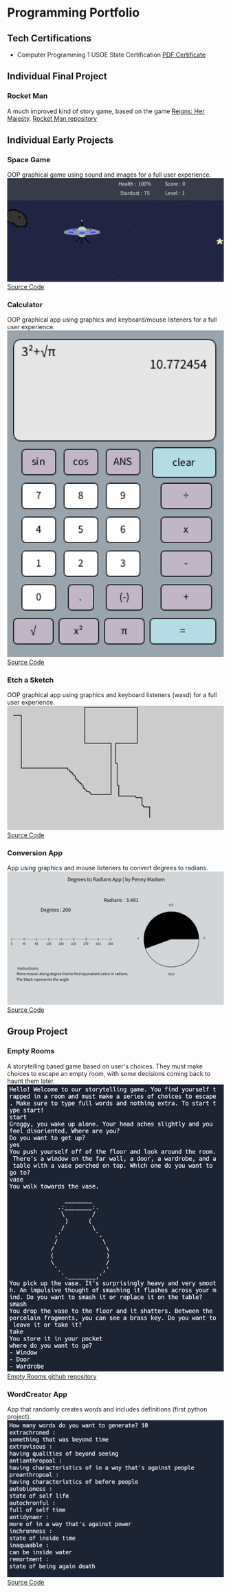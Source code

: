# Programming Portfolio

## Tech Certifications
* Computer Programming 1 USOE State Certification
  [PDF Certificate](https://github.com/Penelope-Madsen/programmingportfolio/blob/main/images/Penelope%20Madsen_Computer%20Programming%20I_12182023.pdf)

## Individual Final Project

### Rocket Man
A much improved kind of story game, based on the game [Reigns: Her Majesty](https://store.steampowered.com/app/717640/Reigns_Her_Majesty/). 
[Rocket Man repository](https://github.com/Penelope-Madsen/RocketMan)

## Individual Early Projects

### Space Game
OOP graphical game using sound and images for a full user experience.
![Gameplay](https://github.com/Penelope-Madsen/programmingportfolio/blob/main/images/SpaceGameImage.png?raw=true)
[Source Code](https://github.com/Penelope-Madsen/programmingportfolio/blob/main/src/SpaceGame.zip)

### Calculator
OOP graphical app using graphics and keyboard/mouse listeners for a full user experience.
![UserExperience](https://github.com/Penelope-Madsen/programmingportfolio/blob/main/images/CalcImage.png?raw=true)
[Source Code](https://github.com/Penelope-Madsen/programmingportfolio/blob/main/src/CalculatorAppKeyboard.zip)

### Etch a Sketch
OOP graphical app using graphics and keyboard listeners (wasd) for a full user experience.
![UserExperience](https://github.com/Penelope-Madsen/programmingportfolio/blob/main/images/line-000508.png?raw=true)
[Source Code](https://github.com/Penelope-Madsen/programmingportfolio/blob/main/src/Etch_A_Sketch.pde)

### Conversion App
App using graphics and mouse listeners to convert degrees to radians.
![UserExperience](https://github.com/Penelope-Madsen/programmingportfolio/blob/main/images/ConversionAppImage.png?raw=true)
[Source Code](https://github.com/Penelope-Madsen/programmingportfolio/blob/main/src/ConversionApp.pde)

## Group Project

### Empty Rooms
A storytelling based game based on user's choices. They must make choices to escape an empty room, with some decisions coming back to haunt them later.
![UserExperience](https://github.com/Penelope-Madsen/programmingportfolio/blob/main/images/EmptyRooms.png)
[Empty Rooms github repository](https://github.com/Rahul7834/Empty-Rooms)

### WordCreator App
App that randomly creates words and includes definitions (first python project).
![UserExperience](https://github.com/Penelope-Madsen/programmingportfolio/blob/main/images/WordCreatorImage.png?raw=true)
[Source Code](https://github.com/Penelope-Madsen/programmingportfolio/blob/main/src/WordCreator.py)
